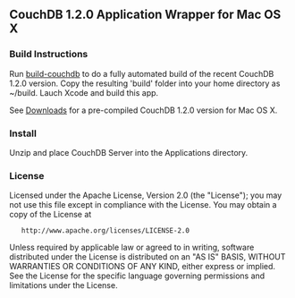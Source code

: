 ## CouchDB 1.2.0 Application Wrapper for Mac OS X

### Build Instructions

Run [build-couchdb](https://github.com/iriscouch/build-couchdb) to do a fully automated build of the recent CouchDB 1.2.0 version. Copy the resulting 'build' folder into your home directory as ~/build. Lauch Xcode and build this app.

See [Downloads](https://github.com/cloudnode/couchdbx-app/downloads) for a pre-compiled CouchDB 1.2.0 version for Mac OS X.

### Install

Unzip and place CouchDB Server into the Applications directory.

### License

   Licensed under the Apache License, Version 2.0 (the "License");
   you may not use this file except in compliance with the License.
   You may obtain a copy of the License at

       http://www.apache.org/licenses/LICENSE-2.0

   Unless required by applicable law or agreed to in writing, software
   distributed under the License is distributed on an "AS IS" BASIS,
   WITHOUT WARRANTIES OR CONDITIONS OF ANY KIND, either express or implied.
   See the License for the specific language governing permissions and
   limitations under the License.

